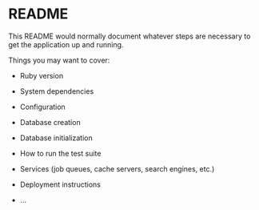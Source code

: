 # README
This README would normally document whatever steps are necessary to get the
application up and running.

Things you may want to cover:

* Ruby version

* System dependencies

* Configuration

* Database creation

* Database initialization

* How to run the test suite

* Services (job queues, cache servers, search engines, etc.)

* Deployment instructions

* ...
 <!-- <%= char_fld.text_field :name, list: "charities_autocomplete" %><br>
    <datalist id="charities_autocomplete">
    <% Charity.all.each do |c| %>
    <option value="<%= c.name %>">
    <%end%>
    </datalist> -->